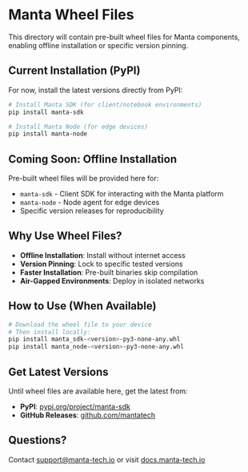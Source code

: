 # Manta Wheel Files

This directory will contain pre-built wheel files for Manta components, enabling offline installation or specific version pinning.

## Current Installation (PyPI)

For now, install the latest versions directly from PyPI:

```bash
# Install Manta SDK (for client/notebook environments)
pip install manta-sdk

# Install Manta Node (for edge devices)
pip install manta-node
```

## Coming Soon: Offline Installation

Pre-built wheel files will be provided here for:

- `manta-sdk` - Client SDK for interacting with the Manta platform
- `manta-node` - Node agent for edge devices
- Specific version releases for reproducibility

## Why Use Wheel Files?

- **Offline Installation**: Install without internet access
- **Version Pinning**: Lock to specific tested versions
- **Faster Installation**: Pre-built binaries skip compilation
- **Air-Gapped Environments**: Deploy in isolated networks

## How to Use (When Available)

```bash
# Download the wheel file to your device
# Then install locally:
pip install manta_sdk-<version>-py3-none-any.whl
pip install manta_node-<version>-py3-none-any.whl
```

## Get Latest Versions

Until wheel files are available here, get the latest from:

- **PyPI**: [pypi.org/project/manta-sdk](https://pypi.org/project/manta-sdk/)
- **GitHub Releases**: [github.com/mantatech](https://github.com/mantatech)

## Questions?

Contact <support@manta-tech.io> or visit [docs.manta-tech.io](https://docs.manta-tech.io/)
